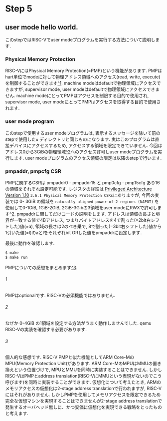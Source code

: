 # Step 5

## user mode hello world.
このstepではRISC-Vでuser modeプログラムを実行する方法について説明します.

### Physical Memory Protection
RISC-VにはPhysical Memory Protection(=PMP)という機能があります. PMPはhart単位でmodeに対して物理アドレス領域へのアクセス(read, write, execute)を制御することができます[^1](1).
machine modeはdefaultで物理領域にアクセスできますが, supervisor mode, user modeはdefaultで物理領域にアクセスできません. machine modeにとってPMPはアクセスを制限する目的で使用され, supervisor mode, user modeにとってPMPはアクセスを取得する目的で使用されます.

### user mode program
このstepで使用するuser modeプログラムは, 表示するメッセージを除いて前のstepで使用した`u` ディレクトリと同じものになります. 実はこのプログラムは直接デバイスにアクセスするため, アクセスする領域を限定できていません. 今回はアドレス0から3GiBの物理領域[^2](2)へのアクセス許可しuser modeプログラムを実行します. user modeプログラムのアクセス領域の限定は以降のstepで行います. 

### pmpaddr, pmpcfg CSR
PMPに関するCSRは pmpaddr0 - pmpaddr15 と pmp0cfg - pmp15cfg あり16の領域をそれぞれ設定可能です. レジスタの詳細は [Privileged Architecture Version 1.10](https://github.com/riscv/riscv-isa-manual/blob/master/release/riscv-privileged-v1.10.pdf) `3.6.1 Physical Memory Protection CSRs`にありますが, 今回の実装では 0- 3GiB の領域を `naturally aligned power-of-2 regions (NAPOT)` を使用して0-1GiB, 1GiB-2GiB, 2GiB-3Gibの3領域をuser modeにRWXで許可します[^2](2). 
pmpaddrに関してだけコードの説明をします. アドレスは領域の長さと境界が一致する値で4Bアドレス, つまりバイトアドレスを4で割った(=2bit右シフトした)値(=a), 領域の長さは2のべき乗で, 8で割った(=3bit右シフトした)値から1引いた値(=l)のaとlをそれぞれbit ORした値をpmpaddrに設定します.

最後に動作を確認します.

```bash
$ make
$ make run
```
PMPについての感想をまとめます[^3](3).

###### 1
PMPはoptionalです. RISC-Vの必須機能ではありません.

###### 2
なぜか 0-4GiB の1領域を設定する方法がうまく動作しませんでした. qemu RISC-Vの実装を確認する必要があります.

###### 3
個人的な感想です.
RISC-V PMPと似た機能としてARM Core-MのMPU(Memory Protection Unit)があります. ARM Core-MのMPUはMMUの置き換えという位置づけで, MPUとMMUを同時に実装することはできません. しかしRISC-VはPMPとaddress translation(RISC-VにMMUという表現がないのでこう呼びます)を同時に実装することができます. 仮想化について考えたとき, ARMのメモリアクセスの仮想化は2-stage address translationで行われますが, RISC-Vにはそれがありません. しかしPMPを使用してメモリアクセスを限定できるため完全な仮想マシンを実現することはできませんが2-stage address translationで発生するオーバヘッド無しに、かつ安価に仮想化を実現できる戦略をとったものと考えます.
